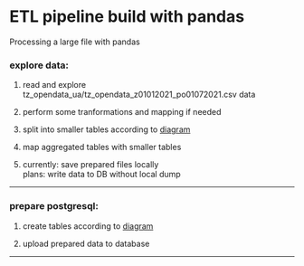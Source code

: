 # ETL pipeline build with pandas

Processing a large file with pandas

### explore data:

1. read and explore tz_opendata_ua/tz_opendata_z01012021_po01072021.csv data

1. perform some tranformations and mapping if needed

1. split into smaller tables according to [diagram]

1. map aggregated tables with smaller tables

1. currently: save prepared files locally \
plans: write data to DB without local dump

----
### prepare postgresql:

1. create tables according to [diagram]

1. upload prepared data to database


----
[diagram]: https://dbdiagram.io/d/60ecb9434ed9be1c05c96be8
